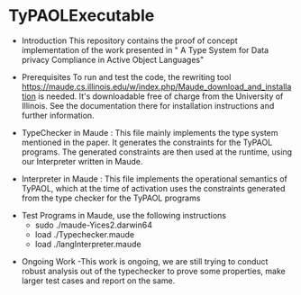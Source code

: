 # TyPAOLExecutable 

- Introduction
  This repository contains the proof of concept implementation of the work presented in  " A Type System for Data privacy Compliance in Active Object Languages" 
*  Prerequisites
  To run and test the code, the rewriting tool https://maude.cs.illinois.edu/w/index.php/Maude_download_and_installation is needed. It's downloadable free of charge from 
  the University of Illinois. See the documentation there for installation instructions and further information.
+ TypeChecker in Maude : This file mainly implements the type system mentioned in the paper. It generates the constraints for the TyPAOL programs. The generated constraints are then used at the runtime, using our Interpreter written in Maude.
- Interpreter in Maude : This file implements the operational semantics of TyPAOL, which at the time of activation uses the constraints generated from the type checker for the TyPAOL programs
* Test Programs in Maude, use the following instructions
  -  sudo ./maude-Yices2.darwin64
  -  load ./Typechecker.maude
  -  load ./langInterpreter.maude
- Ongoing Work
    -This work is ongoing, we are still trying to conduct robust analysis out of the typechecker to prove some properties, make larger test cases and report on the same. 

